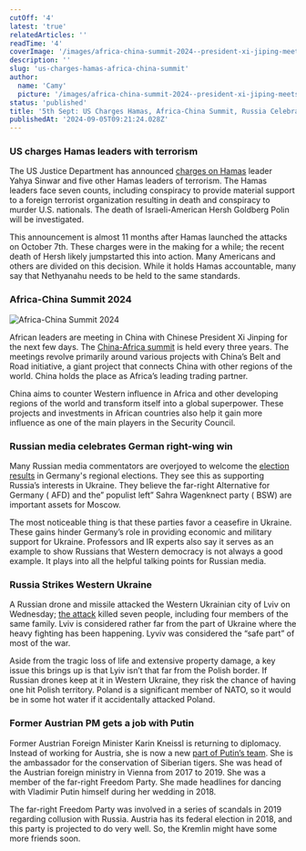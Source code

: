 ```yaml
---
cutOff: '4'
latest: 'true'
relatedArticles: ''
readTime: '4'
coverImage: '/images/africa-china-summit-2024--president-xi-jiping-meets-with-african-leaders-a-YyND.webp'
description: ''
slug: 'us-charges-hamas-africa-china-summit'
author:
  name: 'Camy'
  picture: '/images/africa-china-summit-2024--president-xi-jiping-meets-with-african-leaders-a-gzNT.webp'
status: 'published'
title: '5th Sept: US Charges Hamas, Africa-China Summit, Russia Celebrates German Far Right'
publishedAt: '2024-09-05T09:21:24.028Z'
---
```


### US charges Hamas leaders with terrorism

The US Justice Department has announced [charges on Hamas](https://www.npr.org/2024/09/03/g-s1-20701/hamas-terrorism-us-israel-middle-east) leader Yahya Sinwar and five other Hamas leaders of terrorism. The Hamas leaders face seven counts, including conspiracy to provide material support to a foreign terrorist organization resulting in death and conspiracy to murder U.S. nationals. The death of Israeli-American Hersh Goldberg Polin will be investigated.

This announcement is almost 11 months after Hamas launched the attacks on October 7th. These charges were in the making for a while; the recent death of Hersh likely jumpstarted this into action. Many Americans and others are divided on this decision. While it holds Hamas accountable, many say that Nethyanahu needs to be held to the same standards.

### Africa-China Summit 2024

![Africa-China Summit 2024](/images/africa-china-summit-2024--president-xi-jiping-meets-with-african-leaders-a-k1MT.webp)

African leaders are meeting in China with Chinese President Xi Jinping for the next few days. The [China-Africa summit](https://www.aljazeera.com/news/2024/9/4/china-africa-summit-2024-whats-in-it-for-beijing-and-for-africa) is held every three years. The meetings revolve primarily around various projects with China’s Belt and Road initiative, a giant project that connects China with other regions of the world. China holds the place as Africa’s leading trading partner.

China aims to counter Western influence in Africa and other developing regions of the world and transform itself into a global superpower. These projects and investments in African countries also help it gain more influence as one of the main players in the Security Council.

### Russian media celebrates German right-wing win

Many Russian media commentators are overjoyed to welcome the [election results](https://www.dw.com/en/why-russian-propaganda-celebrates-the-far-right-win-in-germany/a-70124057) in Germany's regional elections. They see this as supporting Russia’s interests in Ukraine. They believe the far-right Alternative for Germany ( AFD) and the” populist left” Sahra Wagenknect party ( BSW) are important assets for Moscow.

The most noticeable thing is that these parties favor a ceasefire in Ukraine. These gains hinder Germany’s role in providing economic and military support for Ukraine. Professors and IR experts also say it serves as an example to show Russians that Western democracy is not always a good example. It plays into all the helpful talking points for Russian media.

### Russia Strikes Western Ukraine

A Russian drone and missile attacked the Western Ukrainian city of Lviv on Wednesday; [the attack](https://www.dw.com/en/russian-attack-on-lviv-kills-at-least-7-wounds-dozens/video-70134879) killed seven people, including four members of the same family. Lviv is considered rather far from the part of Ukraine where the heavy fighting has been happening. Lyviv was considered the “safe part” of most of the war.

Aside from the tragic loss of life and extensive property damage, a key issue this brings up is that Lyiv isn’t that far from the Polish border. If Russian drones keep at it in Western Ukraine, they risk the chance of having one hit Polish territory. Poland is a significant member of NATO, so it would be in some hot water if it accidentally attacked Poland.

### Former Austrian PM gets a job with Putin

Former Austrian Foreign Minister Karin Kneissl is returning to diplomacy. Instead of working for Austria, she is now a new [part of Putin’s team](https://www.politico.eu/article/austrian-ex-minister-becomes-vladimir-putins-tiger-ambassador/). She is the ambassador for the conservation of Siberian tigers. She was head of the Austrian foreign ministry in Vienna from 2017 to 2019. She was a member of the far-right Freedom Party. She made headlines for dancing with Vladimir Putin himself during her wedding in 2018.

The far-right Freedom Party was involved in a series of scandals in 2019 regarding collusion with Russia. Austria has its federal election in 2018, and this party is projected to do very well. So, the Kremlin might have some more friends soon.